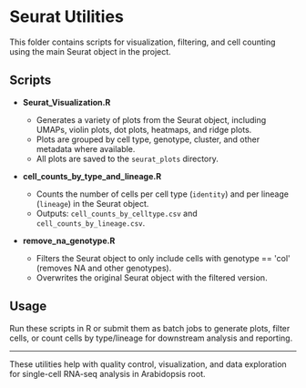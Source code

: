 # Seurat Utilities

This folder contains scripts for visualization, filtering, and cell counting using the main Seurat object in the project.

## Scripts

- **Seurat_Visualization.R**
  - Generates a variety of plots from the Seurat object, including UMAPs, violin plots, dot plots, heatmaps, and ridge plots.
  - Plots are grouped by cell type, genotype, cluster, and other metadata where available.
  - All plots are saved to the `seurat_plots` directory.

- **cell_counts_by_type_and_lineage.R**
  - Counts the number of cells per cell type (`identity`) and per lineage (`lineage`) in the Seurat object.
  - Outputs: `cell_counts_by_celltype.csv` and `cell_counts_by_lineage.csv`.

- **remove_na_genotype.R**
  - Filters the Seurat object to only include cells with genotype == 'col' (removes NA and other genotypes).
  - Overwrites the original Seurat object with the filtered version.

## Usage

Run these scripts in R or submit them as batch jobs to generate plots, filter cells, or count cells by type/lineage for downstream analysis and reporting.

---

These utilities help with quality control, visualization, and data exploration for single-cell RNA-seq analysis in Arabidopsis root.
